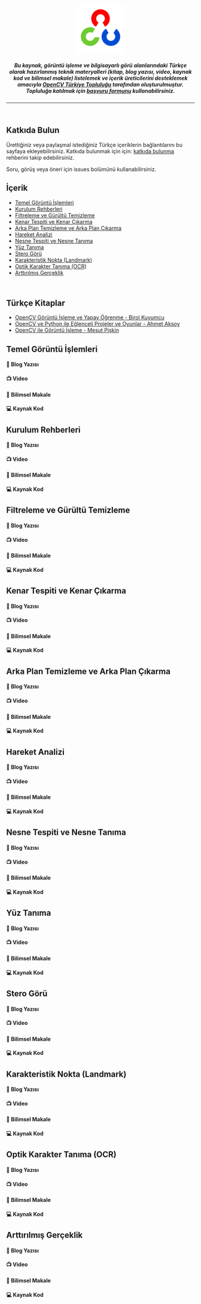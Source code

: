 <div align="center">
<br>
	<img width="130" height="130" src="static/opencv-logo.png" alt="OpenCV Türkiye Logo">
	<br>
	<p>
		<p>
			<h5>
            Bu kaynak, görüntü işleme ve bilgisayarlı görü alanlarındaki Türkçe olarak hazırlanmış teknik materyalleri (kitap, blog yazısı, video, kaynak kod ve bilimsel makale) listelemek ve içerik üreticilerini desteklemek amacıyla 	<a href="https://opencvtr.org">OpenCV Türkiye Topluluğu</a> tarafından oluşturulmuştur. Topluluğa katılmak için <a href="https://forms.gle/oPagwY1sca62GrKc6">başvuru formunu</a> kullanabilirsiniz.
			</h5>
		</p>
	</p>
</div>
<hr>
<br>





## Katkıda Bulun
Ürettiğiniz veya paylaşmal istediğiniz Türkçe içeriklerin bağlantılarını bu sayfaya ekleyebilirsiniz.
Katkıda bulunmak için için: [katkıda bulunma](contributing.md) rehberini takip edebilirsiniz.

Soru, görüş veya öneri için issues bolümünü kullanabilirsiniz.

## İçerik

- [Temel Görüntü İşlemleri](#temel-g-r-nt--i--lemleri)
- [Kurulum Rehberleri](#kurulum-rehberleri)
- [Filtreleme ve Gürültü Temizleme](#filtreleme-ve-g-r-lt--temizleme)
- [Kenar Tespiti ve Kenar Çıkarma](#kenar-tespiti-ve-kenar---karma)
- [Arka Plan Temizleme ve Arka Plan Çıkarma](#arka-plan-temizleme-ve-arka-plan---karma)
- [Hareket Analizi](#hareket-analizi)
- [Nesne Tespiti ve Nesne Tanıma](#nesne-tespiti-ve-nesne-tan-ma)
- [Yüz Tanıma](#y-z-tan-ma)
- [Stero Görü](#stero-g-r-)
- [Karakteristik Nokta (Landmark)](#karakteristik-nokta--landmark-)
- [Optik Karakter Tanıma (OCR)](#optik-karakter-tan-ma--ocr-)
- [Arttırılmış Gerçeklik](#artt-r-lm---ger-eklik)

<br>

## Türkçe Kitaplar

* [OpenCV Görüntü İşleme ve Yapay Öğrenme - Birol Kuyumcu](http://derindelimavi.blogspot.com/2017/06/python-ile-opencv.html)
* [OpenCV ve Python ile Eğlenceli Projeler ve Oyunlar - Ahmet Aksoy ](https://www.goodreads.com/book/show/53168506-opencv-ve-python-ile-e-lenceli-projeler-ve-oyunlar)
* [OpenCV ile Görüntü İşleme - Mesut Pişkin](http://mesutpiskin.com/blog/opencv-ile-goruntu-isleme-kitabi.html)

## Temel Görüntü İşlemleri

#### 📝 Blog Yazısı
#### 📺 Video
#### 🔬 Bilimsel Makale
#### 💻 Kaynak Kod

## Kurulum Rehberleri

#### 📝 Blog Yazısı
#### 📺 Video
#### 🔬 Bilimsel Makale
#### 💻 Kaynak Kod

## Filtreleme ve Gürültü Temizleme

#### 📝 Blog Yazısı
#### 📺 Video
#### 🔬 Bilimsel Makale
#### 💻 Kaynak Kod

## Kenar Tespiti ve Kenar Çıkarma

#### 📝 Blog Yazısı
#### 📺 Video
#### 🔬 Bilimsel Makale
#### 💻 Kaynak Kod

## Arka Plan Temizleme ve Arka Plan Çıkarma

#### 📝 Blog Yazısı
#### 📺 Video
#### 🔬 Bilimsel Makale
#### 💻 Kaynak Kod

## Hareket Analizi

#### 📝 Blog Yazısı
#### 📺 Video
#### 🔬 Bilimsel Makale
#### 💻 Kaynak Kod

## Nesne Tespiti ve Nesne Tanıma

#### 📝 Blog Yazısı
#### 📺 Video
#### 🔬 Bilimsel Makale
#### 💻 Kaynak Kod

## Yüz Tanıma

#### 📝 Blog Yazısı
#### 📺 Video
#### 🔬 Bilimsel Makale
#### 💻 Kaynak Kod

## Stero Görü

#### 📝 Blog Yazısı
#### 📺 Video
#### 🔬 Bilimsel Makale
#### 💻 Kaynak Kod

## Karakteristik Nokta (Landmark)

#### 📝 Blog Yazısı
#### 📺 Video
#### 🔬 Bilimsel Makale
#### 💻 Kaynak Kod

## Optik Karakter Tanıma (OCR)

#### 📝 Blog Yazısı
#### 📺 Video
#### 🔬 Bilimsel Makale
#### 💻 Kaynak Kod

## Arttırılmış Gerçeklik

#### 📝 Blog Yazısı
#### 📺 Video
#### 🔬 Bilimsel Makale
#### 💻 Kaynak Kod
